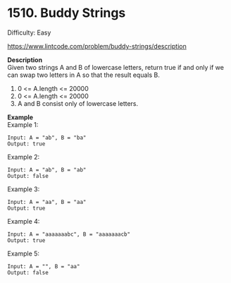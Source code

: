 # 1510. Buddy Strings

Difficulty: Easy

https://www.lintcode.com/problem/buddy-strings/description

**Description**  
Given two strings A and B of lowercase letters, return true if and only if we can swap two letters in A so that the result equals B.

1. 0 <= A.length <= 20000
2. 0 <= A.length <= 20000
3. A and B consist only of lowercase letters.

**Example**  
Example 1:
```
Input: A = "ab", B = "ba"
Output: true
```
Example 2:
```
Input: A = "ab", B = "ab"
Output: false
```
Example 3:
```
Input: A = "aa", B = "aa"
Output: true
```
Example 4:
```
Input: A = "aaaaaaabc", B = "aaaaaaacb"
Output: true
```
Example 5:
```
Input: A = "", B = "aa"
Output: false
```

